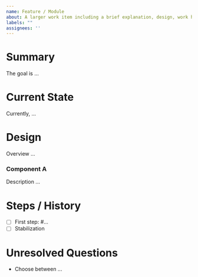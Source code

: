 ```yaml
---
name: Feature / Module
about: A larger work item including a brief explanation, design, work history. Good way of starting a book chapter or crate's documentation.
labels: ""
assignees: ''
---
```


<!--
Fill in relevant sections, remove the rest.
-->

# Summary

The goal is ...

# Current State

Currently, ...

# Design

Overview ...

### Component A

Description ...

# Steps / History

- [ ] First step: #...
- [ ] Stabilization

# Unresolved Questions

- Choose between ...
